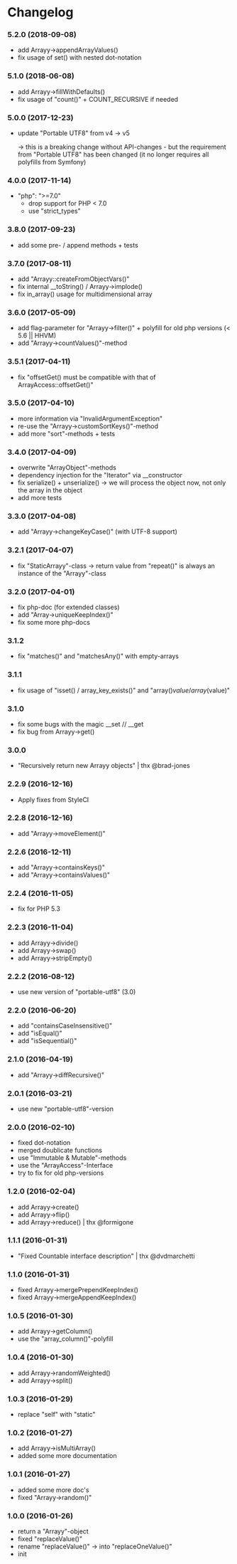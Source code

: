 # Changelog

### 5.2.0 (2018-09-08)
- add Arrayy->appendArrayValues()
- fix usage of set() with nested dot-notation

### 5.1.0 (2018-06-08)

- add Arrayy->fillWithDefaults()
- fix usage of "count()" + COUNT_RECURSIVE if needed


### 5.0.0 (2017-12-23)

- update "Portable UTF8" from v4 -> v5
  
  -> this is a breaking change without API-changes - but the requirement from 
  "Portable UTF8" has been changed (it no longer requires all polyfills from Symfony)


### 4.0.0 (2017-11-14)

- "php": ">=7.0" 
  * drop support for PHP < 7.0
  * use "strict_types"


### 3.8.0 (2017-09-23)

- add some pre- / append methods + tests


### 3.7.0 (2017-08-11)

- add "Arrayy::createFromObjectVars()"
- fix internal __toString() / Arrayy->implode()
- fix in_array() usage for multidimensional array


### 3.6.0 (2017-05-09)

- add flag-parameter for "Arrayy->filter()" + polyfill for old php versions (< 5.6 || HHVM) 
- add "Arrayy->countValues()"-method


### 3.5.1 (2017-04-11)

- fix "offsetGet() must be compatible with that of ArrayAccess::offsetGet()"


### 3.5.0 (2017-04-10)

- more information via "InvalidArgumentException"
- re-use the "Arrayy->customSortKeys()"-method
- add more "sort"-methods + tests


### 3.4.0 (2017-04-09)

- overwrite "ArrayObject"-methods
- dependency injection for the "Iterator" via __constructor
- fix serialize() + unserialize() -> we will process the object now, not only the array in the object
- add more tests


### 3.3.0 (2017-04-08)

- add "Arrayy->changeKeyCase()" (with UTF-8 support)


### 3.2.1 (2017-04-07)

- fix "StaticArrayy"-class -> return value from "repeat()" is always an instance of the "Arrayy"-class


### 3.2.0 (2017-04-01)

- fix php-doc (for extended classes)
- add "Array->uniqueKeepIndex()"
- fix some more php-docs


### 3.1.2

- fix "matches()" and "matchesAny()" with empty-arrays


### 3.1.1

- fix usage of "isset() / array_key_exists()" and "array()$value / array($value)"


### 3.1.0

- fix some bugs with the magic __set // __get
- fix bug from Arrayy->get()


### 3.0.0

- "Recursively return new Arrayy objects" | thx @brad-jones


### 2.2.9 (2016-12-16)

- Apply fixes from StyleCI


### 2.2.8 (2016-12-16)

- add "Arrayy->moveElement()"


### 2.2.6 (2016-12-11)
 
- add "Arrayy->containsKeys()"
- add "Arrayy->containsValues()"


### 2.2.4 (2016-11-05)

- fix for PHP 5.3


### 2.2.3 (2016-11-04)

- add Arrayy->divide()
- add Arrayy->swap()
- add Arrayy->stripEmpty()


### 2.2.2 (2016-08-12)

- use new version of "portable-utf8" (3.0)


### 2.2.0 (2016-06-20)

- add "containsCaseInsensitive()"
- add "isEqual()"
- add "isSequential()"


### 2.1.0 (2016-04-19)

- add "Arrayy->diffRecursive()"


### 2.0.1 (2016-03-21)

- use new "portable-utf8"-version


### 2.0.0 (2016-02-10)

- fixed dot-notation
- merged doublicate functions
- use "Immutable & Mutable"-methods
- use the "ArrayAccess"-Interface
- try to fix for old php-versions


### 1.2.0 (2016-02-04)

- add Arrayy->create()
- add Arrayy->flip()
- add Arrayy->reduce() | thx @formigone


### 1.1.1 (2016-01-31)

- "Fixed Countable interface description" | thx @dvdmarchetti


### 1.1.0 (2016-01-31)

- fixed Arrayy->mergePrependKeepIndex()
- fixed Arrayy->mergeAppendKeepIndex()


### 1.0.5 (2016-01-30)

- add Arrayy->getColumn()
- use the "array_column()"-polyfill


### 1.0.4 (2016-01-30)

- add Arrayy->randomWeighted()
- add Arrayy->split()

 
### 1.0.3 (2016-01-29)

- replace "self" with "static"


### 1.0.2 (2016-01-27)

- add Arrayy->isMultiArray()
- added some more documentation


### 1.0.1 (2016-01-27)

- added some more doc's 
- fixed "Arrayy->random()"


### 1.0.0 (2016-01-26)

- return a "Arrayy"-object
- fixed "replaceValue()" 
- rename "replaceValue()" -> into "replaceOneValue()"
- init
